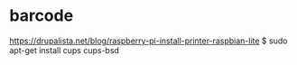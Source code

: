 # barcode
https://drupalista.net/blog/raspberry-pi-install-printer-raspbian-lite
$ sudo apt-get install cups cups-bsd

